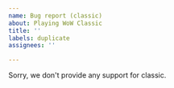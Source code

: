 ```yaml
---
name: Bug report (classic)
about: Playing WoW Classic
title: ''
labels: duplicate
assignees: ''

---
```


Sorry, we don't provide any support for classic.

